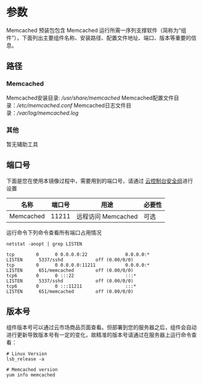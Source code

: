 # 参数

Memcached 预装包包含 Memcached 运行所需一序列支撑软件（简称为“组件”），下面列出主要组件名称、安装路径、配置文件地址、端口、版本等重要的信息。

## 路径

### Memcached

Memcached安装目录: */usr/share/memcached*
Memcached配置文件目录：*/etc/memcached.conf*
Memcached日志文件目录：*/var/log/memcached.log*

### 其他

暂无辅助工具

## 端口号

下面是您在使用本镜像过程中，需要用到的端口号，请通过 [云控制台安全组](https://support.websoft9.com/docs/faq/zh/tech-instance.html)进行设置

| 名称 | 端口号 | 用途 |  必要性 |
| --- | --- | --- | --- |
| Memcached | 11211 | 远程访问 Memcached | 可选 |

运行命令下列命令查看所有端口占用情况
```
netstat -anopt | grep LISTEN

tcp        0      0 0.0.0.0:22              0.0.0.0:*               LISTEN      5337/sshd            off (0.00/0/0)
tcp        0      0 0.0.0.0:11211           0.0.0.0:*               LISTEN      651/memcached        off (0.00/0/0)
tcp6       0      0 :::22                   :::*                    LISTEN      5337/sshd            off (0.00/0/0)
tcp6       0      0 :::11211                :::*                    LISTEN      651/memcached        off (0.00/0/0)
```

## 版本号

组件版本号可以通过云市场商品页面查看。但部署到您的服务器之后，组件会自动进行更新导致版本号有一定的变化，故精准的版本号请通过在服务器上运行命令查看：

```shell
# Linux Version
lsb_release -a

# Memcached version
yum info memcached
```